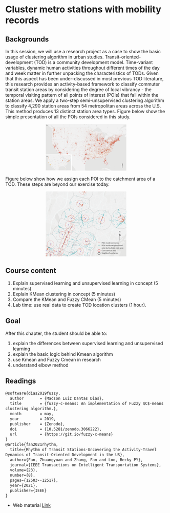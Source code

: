 # Cluster metro stations with mobility records
## Backgrounds
In this session, we will use a research project as a case to show the basic usage of clustering algorithm in urban studies.
Transit-oriented-development (TOD) is a community development model. Time-variant variables, dynamic human activities throughout different times of the day and week matter in further unpacking the characteristics of TODs. Given that this aspect has been under-discussed in most previous TOD literature, this research provides an activity-based framework to classify commuter transit station areas by considering the degree of local vibrancy - the temporal visiting pattern of all points of interest (POIs) that fall within the station areas. We apply a two-step semi-unsupervised clustering algorithm to classify 4,290 station areas from 54 metropolitan areas across the U.S. This method produces 13 distinct station area types.
Figure below show the simple presentation of all the POIs considered in this study.
<p align="center">
<img src="../asset/graphics_rev-01.png" alt="all POIs used in this project" style="width:50%; border:0;">
</p>

Figure below show how we assign each POI to the catchment area of a TOD. These steps are beyond our exercise today.
<p align="center">
<img src="../asset/graphics_rev-02.png" alt="all POIs used in this project" style="width:50%; border:0;">
</p>

## Course content
1. Explain supervised learning and unsupervised learning in concept (5 minutes).
2. Explain KMean clustering in concept (5 minutes)
3. Compare the KMean and Fuzzy CMean (5 minutes)
3. Lab time: use real data to create TOD location clusters (1 hour).

## Goal
After this chapter, the student should be able to:
1. explain the differences between supervised learning and unsupervised learning
2. explain the basic logic behind Kmean algorithm
3. use Kmean and Fuzzy Cmean in research
4. understand elbow method

## Readings
```
@software{dias2019fuzzy,
  author       = {Madson Luiz Dantas Dias},
  title        = {fuzzy-c-means: An implementation of Fuzzy $C$-means clustering algorithm.},
  month        = may,
  year         = 2019,
  publisher    = {Zenodo},
  doi          = {10.5281/zenodo.3066222},
  url          = {https://git.io/fuzzy-c-means}
}
@article{fan2021rhythm,
  title={Rhythm of Transit Stations-Uncovering the Activity-Travel Dynamics of Transit-Oriented Development in the US},
  author={Fan, Zhuangyuan and Zhang, Fan and Loo, Becky PY},
  journal={IEEE Transactions on Intelligent Transportation Systems},
  volume={23},
  number={8},
  pages={12503--12517},
  year={2021},
  publisher={IEEE}
}
```
* Web material [Link](https://towardsdatascience.com/unsupervised-learning-and-data-clustering-eeecb78b422a)